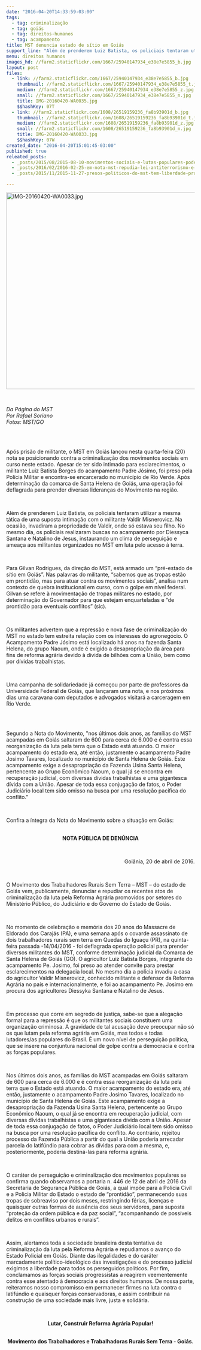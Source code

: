 ```yaml
---
date: "2016-04-20T14:33:59-03:00"
tags:
  - tag: criminalização
  - tag: goiás
  - tag: direitos-humanos
  - tag: acampamento
title: MST denuncia estado de sítio em Goiás
support_line: "Além de prenderem Luiz Batista, os policiais tentaram utilizar a mesma tática de suposta intimação com o militante Valdir Misnerovicz e realizaram buscas no acampamento por Diessyca Santana e Natalino de Jesus."
menu: direitos humanos
images_hd: //farm2.staticflickr.com/1667/25940147934_e38e7e5855_b.jpg
layout: post
files:
  - link: //farm2.staticflickr.com/1667/25940147934_e38e7e5855_b.jpg
    thumbnail: //farm2.staticflickr.com/1667/25940147934_e38e7e5855_t.jpg
    medium: //farm2.staticflickr.com/1667/25940147934_e38e7e5855_z.jpg
    small: //farm2.staticflickr.com/1667/25940147934_e38e7e5855_n.jpg
    title: IMG-20160420-WA0035.jpg
    $$hashKey: 07T
  - link: //farm2.staticflickr.com/1608/26519159236_fa8b93901d_b.jpg
    thumbnail: //farm2.staticflickr.com/1608/26519159236_fa8b93901d_t.jpg
    medium: //farm2.staticflickr.com/1608/26519159236_fa8b93901d_z.jpg
    small: //farm2.staticflickr.com/1608/26519159236_fa8b93901d_n.jpg
    title: IMG-20160420-WA0033.jpg
    $$hashKey: 07W
created_date: "2016-04-20T15:01:45-03:00"
published: true
releated_posts:
  - _posts/2015/08/2015-08-10-movimentos-sociais-e-lutas-populares-podem-ser-incluidos-em-lei-antiterrorismo.md
  - _posts/2016/02/2016-02-25-em-nota-mst-repudia-lei-antiterrorismo-e-exige-o-veto-completo-do-projeto.md
  - _posts/2015/11/2015-11-27-presos-politicos-do-mst-tem-liberdade-provisoria-concedida-pela-justica-do-df.md

---
```

<p><img alt="IMG-20160420-WA0033.jpg" height="525" src="//farm2.staticflickr.com/1608/26519159236_fa8b93901d_b.jpg" width="700" /></p>

<p>&nbsp;</p>

<p><em>Da P&aacute;gina do MST<br />
Por Rafael Soriano<br />
Fotos: MST/GO</em></p>

<p>&nbsp;</p>

<p><br />
Ap&oacute;s pris&atilde;o de militante, o MST em Goi&aacute;s lan&ccedil;ou nesta quarta-feira (20) nota se posicionando contra a criminaliza&ccedil;&atilde;o dos movimentos sociais em curso neste estado. Apesar de ter sido intimado para esclarecimentos, o militante Luiz Batista Borges do acampamento Padre J&oacute;simo, foi preso pela Pol&iacute;cia Militar e encontra-se encarcerado no munic&iacute;pio de Rio Verde. Ap&oacute;s determina&ccedil;&atilde;o da comarca de Santa Helena de Goi&aacute;s, uma opera&ccedil;&atilde;o foi deflagrada para prender diversas lideran&ccedil;as do Movimento na regi&atilde;o.</p>

<p>&nbsp;</p>

<p>Al&eacute;m de prenderem Luiz Batista, os policiais tentaram utilizar a mesma t&aacute;tica de uma suposta intima&ccedil;&atilde;o com o militante Valdir Misnerovicz. Na ocasi&atilde;o, invadiram a propriedade de Valdir, onde s&oacute; estava seu filho. No mesmo dia, os policiais realizaram buscas no acampamento por Diessyca Santana e Natalino de Jesus, instaurando um clima de persegui&ccedil;&atilde;o e amea&ccedil;a aos militantes organizados no MST em luta pelo acesso &agrave; terra.</p>

<p>&nbsp;</p>

<p>Para Gilvan Rodrigues, da dire&ccedil;&atilde;o do MST, est&aacute; armado um &ldquo;pr&eacute;-estado de s&iacute;tio em Goi&aacute;s&rdquo;. Nas palavras do militante, &ldquo;sabemos que as tropas est&atilde;o em prontid&atilde;o, mas para atuar contra os movimentos sociais&rdquo;, analisa num contexto de quebra institucional em curso, com o golpe em n&iacute;vel federal. Gilvan se refere &agrave; movimenta&ccedil;&atilde;o de tropas militares no estado, por determina&ccedil;&atilde;o do Governador para que estejam enquarteladas e &ldquo;de prontid&atilde;o para eventuais conflitos&rdquo; (sic).</p>

<p>&nbsp;</p>

<p>Os militantes advertem que a repress&atilde;o e nova fase de criminaliza&ccedil;&atilde;o do MST no estado tem estreita rela&ccedil;&atilde;o com os interesses do agroneg&oacute;cio. O Acampamento Padre J&oacute;simo est&aacute; localizado h&aacute; anos na fazenda Santa Helena, do grupo Naoum, onde &eacute; exigido a desapropria&ccedil;&atilde;o da &aacute;rea para fins de reforma agr&aacute;ria devido &agrave; divida de bilh&otilde;es com a Uni&atilde;o, bem como por d&iacute;vidas trabalhistas.</p>

<p>&nbsp;</p>

<p>Uma campanha de solidariedade j&aacute; come&ccedil;ou por parte de professores da Universidade Federal de Goi&aacute;s, que lan&ccedil;aram uma nota, e nos pr&oacute;ximos dias uma caravana com deputados e advogados visitar&aacute; a carceragem em Rio Verde.<br />
&nbsp;</p>

<p>&nbsp;</p>

<p>Segundo a Nota do Movimento, &quot;nos &uacute;ltimos dois anos, as fam&iacute;lias do MST acampadas em Goi&aacute;s saltaram de 600 para cerca de 6.000 e &eacute; contra essa reorganiza&ccedil;&atilde;o da luta pela terra que o Estado est&aacute; atuando. O maior acampamento do estado era, at&eacute; ent&atilde;o, justamente o acampamento Padre Josimo Tavares, localizado no munic&iacute;pio de Santa Helena de Goi&aacute;s. Este acampamento exige a desapropria&ccedil;&atilde;o da Fazenda Usina Santa Helena, pertencente ao Grupo Econ&ocirc;mico Naoum, o qual j&aacute; se encontra em recupera&ccedil;&atilde;o judicial, com diversas d&iacute;vidas trabalhistas e uma gigantesca d&iacute;vida com a Uni&atilde;o. Apesar de toda essa conjuga&ccedil;&atilde;o de fatos, o Poder Judici&aacute;rio local tem sido omisso na busca por uma resolu&ccedil;&atilde;o pac&iacute;fica do conflito.&quot;</p>

<p>&nbsp;</p>

<p>Confira a &iacute;ntegra da Nota do Movimento sobre a situa&ccedil;&atilde;o em Goi&aacute;s:</p>

<p style="text-align: center;"><br />
<strong>NOTA P&Uacute;BLICA DE DEN&Uacute;NCIA</strong></p>

<p>&nbsp;</p>

<p style="text-align: right;">Goi&acirc;nia, 20 de abril de 2016.</p>

<p>&nbsp;</p>

<p>O Movimento dos Trabalhadores Rurais Sem Terra &ndash; MST &ndash; do estado de Goi&aacute;s vem, publicamente, denunciar e repudiar os recentes atos de criminaliza&ccedil;&atilde;o da luta pela Reforma Agr&aacute;ria promovidos por setores do Minist&eacute;rio P&uacute;blico, do Judici&aacute;rio e do Governo do Estado de Goi&aacute;s.</p>

<p>&nbsp;</p>

<p>No momento de celebra&ccedil;&atilde;o e mem&oacute;ria dos 20 anos do Massacre de Eldorado dos Caraj&aacute;s (PA), e uma semana ap&oacute;s o covarde assassinato de dois trabalhadores rurais sem terra em Quedas do Igua&ccedil;u (PR), na quinta-feira passada -14/04/2016 - foi deflagrada opera&ccedil;&atilde;o policial para prender diversos militantes do MST, conforme determina&ccedil;&atilde;o judicial da Comarca de Santa Helena de Goi&aacute;s (GO). O agricultor Luiz Batista Borges, integrante do acampamento Pe. Josimo, foi preso ao atender convite para prestar esclarecimentos na delegacia local. No mesmo dia a pol&iacute;cia invadiu a casa do agricultor Valdir Misnerovicz, conhecido militante e defensor da Reforma Agr&aacute;ria no pa&iacute;s e internacionalmente, e foi ao acampamento Pe. Josimo em procura dos agricultores Diessyka Santana e Natalino de Jesus.</p>

<p>&nbsp;</p>

<p>Em processo que corre em segredo de justi&ccedil;a, sabe-se que a alega&ccedil;&atilde;o formal para a repress&atilde;o &eacute; que os militantes sociais constituem uma organiza&ccedil;&atilde;o criminosa. A gravidade de tal acusa&ccedil;&atilde;o deve preocupar n&atilde;o s&oacute; os que lutam pela reforma agr&aacute;ria em Goi&aacute;s, mas todos e todas lutadores/as populares do Brasil. &Eacute; um novo n&iacute;vel de persegui&ccedil;&atilde;o pol&iacute;tica, que se insere na conjuntura nacional de golpe contra a democracia e contra as for&ccedil;as populares.</p>

<p>&nbsp;</p>

<p>Nos &uacute;ltimos dois anos, as fam&iacute;lias do MST acampadas em Goi&aacute;s saltaram de 600 para cerca de 6.000 e &eacute; contra essa reorganiza&ccedil;&atilde;o da luta pela terra que o Estado est&aacute; atuando. O maior acampamento do estado era, at&eacute; ent&atilde;o, justamente o acampamento Padre Josimo Tavares, localizado no munic&iacute;pio de Santa Helena de Goi&aacute;s. Este acampamento exige a desapropria&ccedil;&atilde;o da Fazenda Usina Santa Helena, pertencente ao Grupo Econ&ocirc;mico Naoum, o qual j&aacute; se encontra em recupera&ccedil;&atilde;o judicial, com diversas d&iacute;vidas trabalhistas e uma gigantesca d&iacute;vida com a Uni&atilde;o. Apesar de toda essa conjuga&ccedil;&atilde;o de fatos, o Poder Judici&aacute;rio local tem sido omisso na busca por uma resolu&ccedil;&atilde;o pac&iacute;fica do conflito. Ao contr&aacute;rio, rejeitou processo da Fazenda P&uacute;blica a partir do qual a Uni&atilde;o poderia arrecadar parcela do latif&uacute;ndio para cobrar as d&iacute;vidas para com a mesma, e, posteriormente, poderia destin&aacute;-las para reforma agr&aacute;ria.</p>

<p>&nbsp;</p>

<p>O car&aacute;ter de persegui&ccedil;&atilde;o e criminaliza&ccedil;&atilde;o dos movimentos populares se confirma quando observamos a portaria n. 446 de 12 de abril de 2016 da Secretaria de Seguran&ccedil;a P&uacute;blica de Goi&aacute;s, a qual imp&otilde;e para a Policia Civil e a Policia Militar do Estado o estado de &ldquo;prontid&atilde;o&rdquo;, permanecendo suas tropas de sobreaviso por dois meses, restringindo f&eacute;rias, licen&ccedil;as e quaisquer outras formas de aus&ecirc;ncia dos seus servidores, para suposta &ldquo;prote&ccedil;&atilde;o da ordem p&uacute;blica e da paz social&rdquo;, &ldquo;acompanhando de poss&iacute;veis delitos em conflitos urbanos e rurais&rdquo;.</p>

<p>&nbsp;</p>

<p>Assim, alertamos toda a sociedade brasileira desta tentativa de criminaliza&ccedil;&atilde;o da luta pela Reforma Agr&aacute;ria e repudiamos o avan&ccedil;o do Estado Policial em Goi&aacute;s. Diante das ilegalidades e do car&aacute;ter marcadamente pol&iacute;tico-ideol&oacute;gico das investiga&ccedil;&otilde;es e do processo judicial exigimos a liberdade para todos os perseguidos pol&iacute;ticos. Por fim, conclamamos as for&ccedil;as sociais progressistas a reagirem veementemente contra esse atentado &agrave; democracia e aos direitos humanos. De nossa parte, reiteramos nosso compromisso em permanecer firmes na luta contra o latif&uacute;ndio e quaisquer for&ccedil;as conservadoras, e assim contribuir na constru&ccedil;&atilde;o de uma sociedade mais livre, justa e solid&aacute;ria.</p>

<p>&nbsp;</p>

<p style="text-align: center;"><strong>Lutar, Construir Reforma Agr&aacute;ria Popular!</strong></p>

<p style="text-align: center;"><br />
<strong>Movimento dos Trabalhadores e Trabalhadoras Rurais Sem Terra - Goi&aacute;s.</strong></p>

<p>&nbsp;</p>
